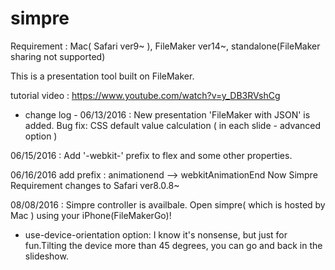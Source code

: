 # simpre
Requirement : Mac( Safari ver9~ ), FileMaker ver14~, standalone(FileMaker sharing not supported)

This is a presentation tool built on FileMaker.

tutorial video : https://www.youtube.com/watch?v=y_DB3RVshCg

- change log -
06/13/2016 :
New presentation 'FileMaker with JSON' is added.
Bug fix: CSS default value calculation ( in each slide - advanced option )

06/15/2016 : 
Add '-webkit-' prefix to flex and some other properties.

06/16/2016
add prefix : animationend --> webkitAnimationEnd
Now
Simpre Requirement changes to 
Safari ver8.0.8~

08/08/2016 : 
Simpre controller is availbale.
Open simpre( which is hosted by Mac ) using your iPhone(FileMakerGo)!
 
 * use-device-orientation option:
 I know it's nonsense, but just for fun.Tilting the device more than 45 degrees, you can go and back in the slideshow.

 
